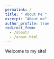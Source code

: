 ```yaml
---
permalink: /
title: " About Me "
excerpt: "About me"
author_profile: true
redirect_from: 
  - /about/
  - /about.html
---
```


Welcome to my site! 

